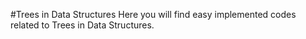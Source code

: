 #Trees in Data Structures
Here you will find easy implemented codes related to Trees in Data Structures.

